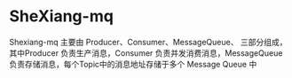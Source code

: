 # SheXiang-mq
Shexiang-mq 主要由 Producer、Consumer、MessageQueue、 三部分组成，其中Producer 负责生产消息，Consumer 负责并发消费消息，MessageQueue 负责存储消息，每个Topic中的消息地址存储于多个 Message Queue 中
